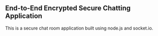 ## End-to-End Encrypted Secure Chatting Application

This is a secure chat room application built using node.js and socket.io.
